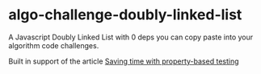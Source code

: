 # algo-challenge-doubly-linked-list

A Javascript Doubly Linked List with 0 deps you can copy paste into your algorithm code challenges.

Built in support of the article  [Saving time with property-based testing](https://danoctavian.com/2019/03/25/saving-time-property-based-testing/)
